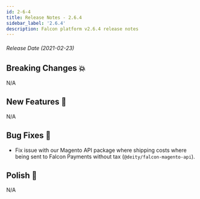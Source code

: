 ```yaml
---
id: 2-6-4
title: Release Notes - 2.6.4
sidebar_label: '2.6.4'
description: Falcon platform v2.6.4 release notes
---
```


###### Release Date (2021-02-23)

## Breaking Changes 💥

N/A

## New Features 🚀

N/A

## Bug Fixes 🐛

- Fix issue with our Magento API package where shipping costs where being sent to Falcon Payments without tax (`@deity/falcon-magento-api`).

## Polish 💅

N/A
